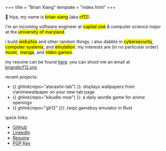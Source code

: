 +++
title = "Brian Xiang"
template = "index.html"
+++

👋 hiya, my name is <mark>brian xiang</mark> (aka <mark>cf12</mark>).

i'm an incoming software engineer at
<mark>capital one</mark> & computer science major at the
<mark>university of maryland</mark>.

i build <mark>websites</mark> and other random things. i also dabble in
<mark>cybersecurity</mark>, <mark>computer systems</mark>, and <mark>emulation</mark>. my interests are (in no
particular order) <mark>music</mark>, <mark>manga</mark>, and <mark>video games</mark>.

my resume can be found [here](https://cf12.github.io/resume/resume.pdf). you can shoot me an email at [brian@cf12.org](mailto:brian@cf12.org).

recent projects:

- {{ ghlink(repo="atarashii-tab") }}: displays wallpapers from r/animewallpaper on your new tab page
- {{ ghlink(repo="kikudle-moe") }}: a daily wordle game for anime openings
- {{ ghlink(repo="gb12" )}}: (wip) gameboy emulator in Rust

quick links:

- [GitHub](https://github.com/cf12)
- [LinkedIn](https://www.linkedin.com/in/cf12/)
- [Resume](https://cf12.github.io/resume/resume.pdf)
- [PGP Key](https://keys.openpgp.org/vks/v1/by-fingerprint/A21D40A7EDE2BECE546989CA1E35A4D23235C87D)
